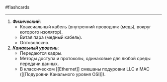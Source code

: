#flashcards
***
1. ***Физический***:
	- Коаксиальный кабель (внутренний проводник (медь), вокруг которого изолятор).
	- Витая пара (медный кабель).
	- Оптоволокно.
2. ***Канальный уровень***:
	- Передаются кадры.
	- Методы доступа и протоколы, одинаковые для любой среды передачи данных.
	- В классическом [[Ethernet]] смешаны подуровни LLC и MAC ([[Подуровни Канального уровня OSI]]).
<!--SR:!2025-09-29,2,210-->